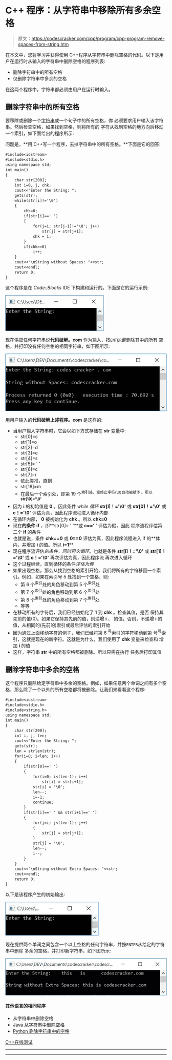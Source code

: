 # C++ 程序：从字符串中移除所有多余空格

> 原文：<https://codescracker.com/cpp/program/cpp-program-remove-spaces-from-string.htm>

在本文中，您将学习并获得使用 C++程序从字符串中删除空格的代码。以下是用户在运行时从输入的字符串中删除空格的程序列表:

*   删除字符串中的所有空格
*   仅删除字符串中多余的空格

在这两个程序中，字符串都必须由用户在运行时输入。

## 删除字符串中的所有空格

要移除或删除一个[字符串](/cpp/cpp-strings.htm)或一个句子中的所有空格，你 必须要求用户输入该字符串。然后检查空格，如果找到空格，则将所有的 字符从找到空格的地方向后移动一个索引，如下面给出的程序所示:

问题是，**用 C++写一个程序，去掉字符串中的所有空格。**下面是它的回答:

```
#include<iostream>
#include<stdio.h>
using namespace std;
int main()
{
    char str[200];
    int i=0, j, chk;
    cout<<"Enter the String: ";
    gets(str);
    while(str[i]!='\0')
    {
        chk=0;
        if(str[i]==' ')
        {
            for(j=i; str[j-1]!='\0'; j++)
                str[j] = str[j+1];
            chk = 1;
        }
        if(chk==0)
            i++;
    }
    cout<<"\nString without Spaces: "<<str;
    cout<<endl;
    return 0;
}
```

这个程序是在 *Code::Blocks* IDE 下构建和运行的。下面是它的运行示例:

![C++ program remove spaces from string](img/6d4ac0036cef04b0403aad40af94b590.png)

现在供应任何字符串说**代码破解。com** 作为输入，按`ENTER`键删除其中的所有 空格，并打印没有任何空格的相同字符串，如下图所示:

![remove spaces from string c++](img/d41371c05df7da03a6aaecdbe64f1cdf.png)

用用户输入的**代码破解上述程序。com** 是这样的:

*   当用户输入字符串时，它会以如下方式存储在 **str** 变量中:
    *   str[0]=c
    *   str[1]=o
    *   str[2]=d
    *   str[3]=e
    *   str[4]=s
    *   str[5]= ' '
    *   str[6]=c
    *   str[7]=r
    *   依此类推，直到
    *   str[18]=m
    *   在最后一个索引处，即第 19 个<sup>索引处，空终止字符(\0)自动被赋予 。所以 **str[19]='\0'**</sup>
*   因为 **i** 的初始值是 **0** 。因此条件 *while 循环* **str[I]！='\0'** 或 **str[0]！='\0'** 或 **c！='\0'** 评估为真，因此程序流程进入循环内部
*   在循环内部， **0** 被初始化为 **chk** 。所以 **chk=0**
*   现在**的条件 if** ，即**str[0]= ' '**或 **c==' '** 评估为假，因此 程序流程评估第二个 **if** 的条件
*   也就是说，条件 **chk==0** 或 **0==0** 评估为真，因此程序流程进入 if 的**体内，并增加 **i** 的值。所以 **i=1****
*   现在程序流评估*的条件，同时再次循环*。也就是条件 **str[I]！='\0'** 或 **str[1]！='\0'** 或 **o！='\0'** 再次评估为真，因此程序流 再次进入循环
*   这个过程继续，直到循环的条件*评估为假*
*   如果出现空格，那么从找到空格的索引开始，我们将所有的字符移回一个索引。例如，如果在索引号 5 处找到一个空格，则:
    *   第 6 个<sup>索引</sup>处的角色移动到第 5 个<sup>索引</sup>处
    *   第 7 个<sup>索引</sup>处的角色移动到第 6 个<sup>索引</sup>处
    *   第 8 个<sup>索引</sup>处的角色移动到第 7 个<sup>索引</sup>处
    *   等等
*   在移动所有的字符后，我们已经初始化了 **1** 到 **chk** 。检查其值，是否 保持其先前的值(0)。如果它保持其先前的值，则递增 **i** 、 的值，否则，不递增 **i** 的值，从相同的(先前的)索引或最后评估的索引开始
*   因为通过上面移动字符的例子，我们已经将第 6 <sup>号</sup>索引的字符移动到第 号<sup>号</sup>索引，这就是现在的新字符。这就是为什么，我们使用了 **chk** 变量来检查和 增加 **i** 的值
*   这样，字符串 **str** 中的所有空格都被删除。所以只需在执行 任务后打印其值

## 删除字符串中多余的空格

这个程序只删除给定字符串中多余的空格。例如，如果任意两个单词之间有多个空格，那么除了一个以外的所有空格都将被删除。让我们来看看这个程序:

```
#include<iostream>
#include<stdio.h>
#include<string.h>
using namespace std;
int main()
{
    char str[200];
    int i, j, len;
    cout<<"Enter the String: ";
    gets(str);
    len = strlen(str);
    for(i=0; i<len; i++)
    {
        if(str[0]==' ')
        {
            for(i=0; i<(len-1); i++)
                str[i] = str[i+1];
            str[i] = '\0';
            len--;
            i=-1;
            continue;
        }
        if(str[i]==' ' && str[i+1]==' ')
        {
            for(j=i; j<(len-1); j++)
            {
                str[j] = str[j+1];
            }
            str[j] = '\0';
            len--;
            i--;
        }
    }
    cout<<"\nString without Extra Spaces: "<<str;
    cout<<endl;
    return 0;
}
```

以下是该程序产生的初始输出:

![remove extra spaces from string c++](img/d2d9363a72221645970d446c1b516e86.png)

现在提供两个单词之间包含一个以上空格的任何字符串，并按`ENTER`从给定的字符串中删除 多余的空格，并打印新字符串，如下图所示:

![c++ remove extra spaces from string](img/6c3d68ff803618dee2467fa4b72c12a3.png)

#### 其他语言的相同程序

*   从字符串中删除空格
*   [Java 从字符串中删除空格](/java/program/java-program-remove-spaces-from-string.htm)
*   [Python 删除字符串中的空格](/python/program/python-program-remove-spaces-from-string.htm)

[C++在线测试](/exam/showtest.php?subid=3)

* * *

* * *